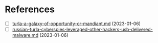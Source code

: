 # References

* [ ] [turla-a-galaxy-of-opportunity-or-mandiant.md](turla-a-galaxy-of-opportunity-or-mandiant.md "mention") (2023-01-06)
* [ ] [russian-turla-cyberspies-leveraged-other-hackers-usb-delivered-malware.md](russian-turla-cyberspies-leveraged-other-hackers-usb-delivered-malware.md "mention") (2023-01-06)
